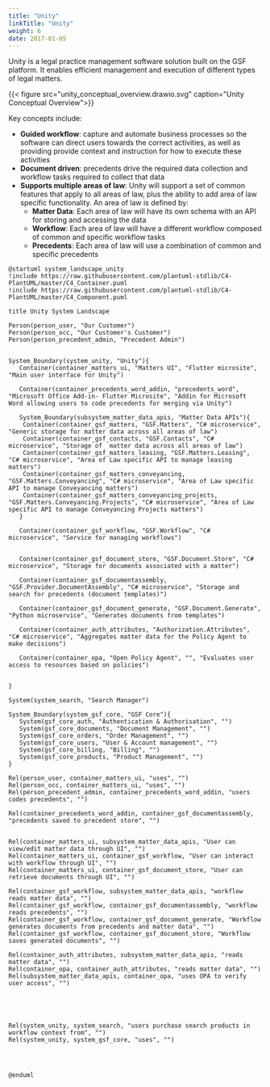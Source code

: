 ```yaml
---
title: "Unity"
linkTitle: "Unity"
weight: 6
date: 2017-01-05
---
```


Unity is a legal practice management software solution built on the GSF platform. It enables efficient management and execution of different types of legal matters.

{{< figure src="unity_conceptual_overview.drawio.svg" caption="Unity Conceptual Overview">}}

Key concepts include:

* __Guided workflow__: capture and automate business processes so the software can direct users towards the correct activities, as well as providing provide context and instruction for how to execute these activities
* __Document driven__: precedents drive the required data collection and workflow tasks required to collect that data
* __Supports multiple areas of law__: Unity will support a set of common features that apply to all areas of law, plus the ability to add area of law specific functionality. An area of law is defined by:
  * __Matter Data__: Each area of law will have its own schema with an API for storing and accessing the data
  * __Workflow__: Each area of law will have a different workflow composed of common and specific workflow tasks
  * __Precedents__: Each area of law will use a combination of common and specific precedents

```plantuml
@startuml system_landscape_unity
!include https://raw.githubusercontent.com/plantuml-stdlib/C4-PlantUML/master/C4_Container.puml
!include https://raw.githubusercontent.com/plantuml-stdlib/C4-PlantUML/master/C4_Component.puml

title Unity System Landscape

Person(person_user, "Our Customer")
Person(person_occ, "Our Customer's Customer")
Person(person_precedent_admin, "Precedent Admin")


System_Boundary(system_unity, "Unity"){
   Container(container_matters_ui, "Matters UI", "Flutter microsite", "Main user interface for Unity")

   Container(container_precedents_word_addin, "precedents_word", "Microsoft Office Add-in- Flutter Microsite", "Addin for Microsoft Word allowing users to code precedents for merging via Unity")
   
   System_Boundary(subsystem_matter_data_apis, "Matter Data APIs"){
    Container(container_gsf_matters, "GSF.Matters", "C# microservice", "Generic storage for matter data across all areas of law")
    Container(container_gsf_contacts, "GSF.Contacts", "C# microservice", "Storage of  matter data across all areas of law")
    Container(container_gsf_matters_leasing, "GSF.Matters.Leasing", "C# microservice", "Area of Law specific API to manage leasing matters")
    Container(container_gsf_matters_conveyancing, "GSF.Matters.Conveyancing", "C# microservice", "Area of Law specific API to manage Conveyancing matters")
    Container(container_gsf_matters_conveyancing_projects, "GSF.Matters.Conveyancing.Projects", "C# microservice", "Area of Law specific API to manage Conveyancing Projects matters")
   }

   Container(container_gsf_workflow, "GSF.Workflow", "C# microservice", "Service for managing workflows")


   Container(container_gsf_document_store, "GSF.Document.Store", "C# microservice", "Storage for documents associated with a matter")

   Container(container_gsf_documentassembly, "GSF.Provider.DocumentAssembly", "C# microservice", "Storage and search for precedents (document templates)")

   Container(container_gsf_document_generate, "GSF.Document.Generate", "Python microservice", "Generates documents from templates")

   Container(container_auth_attributes, "Authorization.Attributes", "C# microservice", "Aggregates matter data for the Policy Agent to make decisions")

   Container(container_opa, "Open Policy Agent", "", "Evaluates user access to resources based on policies")


}

System(system_search, "Search Manager")

System_Boundary(system_gsf_core, "GSF Core"){
   System(gsf_core_auth, "Authentication & Authorisation", "")
   System(gsf_core_documents, "Document Management", "")
   System(gsf_core_orders, "Order Management", "")
   System(gsf_core_users, "User & Account management", "")
   System(gsf_core_billing, "Billing", "")
   System(gsf_core_products, "Product Management", "")
}  

Rel(person_user, container_matters_ui, "uses", "")
Rel(person_occ, container_matters_ui, "uses", "")
Rel(person_precedent_admin, container_precedents_word_addin, "users codes precedents", "")

Rel(container_precedents_word_addin, container_gsf_documentassembly, "precedents saved to precedent store", "")


Rel(container_matters_ui, subsystem_matter_data_apis, "User can view/edit matter data through UI", "")
Rel(container_matters_ui, container_gsf_workflow, "User can interact with workflow through UI", "")
Rel(container_matters_ui, container_gsf_document_store, "User can retrieve documents through UI", "")

Rel(container_gsf_workflow, subsystem_matter_data_apis, "workflow reads matter data", "")
Rel(container_gsf_workflow, container_gsf_documentassembly, "workflow reads precedents", "")
Rel(container_gsf_workflow, container_gsf_document_generate, "Workflow generates documents from precedents and matter data", "")
Rel(container_gsf_workflow, container_gsf_document_store, "Workflow saves generated documents", "")

Rel(container_auth_attributes, subsystem_matter_data_apis, "reads matter data", "")
Rel(container_opa, container_auth_attributes, "reads matter data", "")
Rel(subsystem_matter_data_apis, container_opa, "uses OPA to verify user access", "")





Rel(system_unity, system_search, "users purchase search products in workflow context from", "")
Rel(system_unity, system_gsf_core, "uses", "")




@enduml
```
